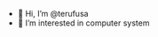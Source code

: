 - 👋 Hi, I’m @terufusa
- 👀 I’m interested in computer system


<!---
terufusa/terufusa is a ✨ special ✨ repository because its `README.md` (this file) appears on your GitHub profile.
You can click the Preview link to take a look at your changes.
--->
